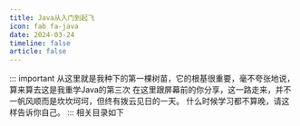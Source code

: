 ```yaml
---
title: Java从入门到起飞
icon: fab fa-java
date: 2024-03-24
timeline: false
article: false
---
```

::: important
从这里就是我种下的第一棵树苗，它的根基很重要，毫不夸张地说，算来算去这是我重学Java的第三次
在这里跟屏幕前的你分享，这一路走来，并不一帆风顺而是坎坎坷坷，但终有拨云见日的一天。
什么时候学习都不算晚，请这样告诉你自己。
:::
相关目录如下
